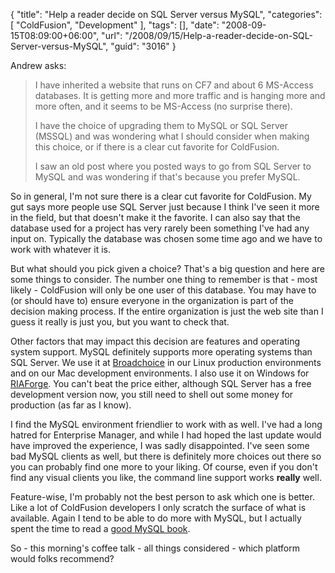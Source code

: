 {
	"title": "Help a reader decide on SQL Server versus MySQL",
	"categories": [
		"ColdFusion",
		"Development"
	],
	"tags": [],
	"date": "2008-09-15T08:09:00+06:00",
	"url": "/2008/09/15/Help-a-reader-decide-on-SQL-Server-versus-MySQL",
	"guid": "3016"
}

Andrew asks:

<blockquote>
<p>
I have inherited a website that runs on CF7 and about 6 MS-Access databases. It is getting more and more traffic and is hanging more and more often, and it seems to be MS-Access
(no surprise there).
</p>

<p>
I have the choice of upgrading them to MySQL or SQL Server (MSSQL) and was wondering what I should consider when making this choice, or if there is a clear cut favorite for ColdFusion.
</p>

<p>
I saw an old post where you posted ways to go from SQL Server to MySQL and was wondering if that's because you prefer MySQL.
</p>
</blockquote>
<!--more-->
So in general, I'm not sure there is a clear cut favorite for ColdFusion. My gut says more people use SQL Server just because I think I've seen it more in the field, but that doesn't make it the favorite. I can also say that the database used for a project has very rarely been something I've had any input on. Typically the database was chosen some time ago and we have to work with whatever it is. 

But what should you pick given a choice? That's a big question and here are some things to consider. The number one thing to remember is that - most likely - ColdFusion will only be one user of this database. You may have to (or should have to) ensure everyone in the organization is part of the decision making process. If the entire organization is just the web site than I guess it really is just you, but you want to check that.

Other factors that may impact this decision are features and operating system support. MySQL definitely supports more operating systems than SQL Server. We use it at <a href="http://www.broadchoice.com">Broadchoice</a> in our Linux production environments and on our Mac development environments. I also use it on Windows for <a href="http://www.riaforge.org">RIAForge</a>. You can't beat the price either, although SQL Server has a free development version now, you still need to shell out some money for production (as far as I know). 

I find the MySQL environment friendlier to work with as well. I've had a long hatred for Enterprise Manager, and while I had hoped the last update would have improved the experience, I was sadly disappointed. I've seen some bad MySQL clients as well, but there is definitely more choices out there so you can probably find one more to your liking. Of course, even if you don't find any visual clients you like, the command line support works <b>really</b> well. 

Feature-wise, I'm probably not the best person to ask which one is better. Like a lot of ColdFusion developers I only scratch the surface of what is available. Again I tend to be able to do more with MySQL, but I actually spent the time to read a <a href="http://www.forta.com/books/0672327120/">good MySQL book</a>. 

So - this morning's coffee talk - all things considered - which platform would folks recommend?
